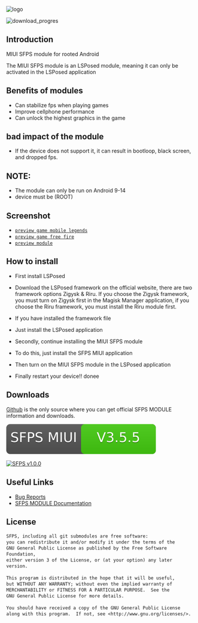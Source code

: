 ![logo](docs/images/logo.png)

<img alt="download_progres" src="https://img.shields.io/badge/dynamic/json?label=downloads&query=$.0.assets[0].download_count&url=https://api.github.com/repos/budxeeDev/SFPS-MIUI-Module-LSPosed/releases&color=red" style="width: 150px; height: auto;">

## Introduction
MIUI SFPS module for rooted Android 

The MIUI SFPS module is an LSPosed module, meaning it can only be activated in the LSPosed application

## Benefits of modules
- Can stabilize fps when playing games
- Improve cellphone performance
- Can unlock the highest graphics in the game
  
## bad impact of the module
- If the device does not support it, it can result in bootloop, black screen, and dropped fps.

## NOTE: 
 - The module can only be run on Android 9-14
 - device must be (ROOT)

## Screenshot
 - [`preview game mobile legends`](https://github.com/axxescript/SFPS-MIUI-Module-LSPosed/tree/main/docs/images/ss-ml.jpg)
 - [`preview game free fire`](https://github.com/axxescript/SFPS-MIUI-Module-LSPosed/tree/main/docs/images/ss-ff.jpg)
 - [`preview module`](https://github.com/axxescript/SFPS-MIUI-Module-LSPosed/tree/main/docs/images/ss-module.jpg)
   
 ## How to install
 - First install LSPosed
 - Download the LSPosed framework on the official website, there are two framework options Zigysk & Riru. If you choose the Zigysk framework, you must turn on Zigysk first in the Magisk Manager application, if you choose the Riru framework, you must install the Riru module first.
 - If you have installed the framework file
 - Just install the LSPosed application

 - Secondly, continue installing the MIUI SFPS module
 - To do this, just install the SFPS MIUI application
 - Then turn on the MIUI SFPS module in the LSPosed application
 - Finally restart your device!! donee

## Downloads
[Github](https://github.com/axxescript/SFPS-MIUI-Module-LSPosed) is the only source where you can get official SFPS MODULE information and downloads.

 [![SFPS v3.5.5](https://github.com/budxeeDev/SFPS-MIUI-Module-LSPosed/blob/main/docs/assets/FAFA_FIFI_LALA_LULU_LELE_MIMI_PEPA_GARI_NAWI_QOA_PEA_LAW_NEC_XQAS_OUYT.svg)](https://github.com/axxescript/SFPS-MIUI-Module-LSPosed/releases/tag/v3.5.5)


 [![SFPS v1.0.0](https://github.com/axxescript/SFPS-MIUI-Module-LSPosed/assets/143707720/bc76ae65-2a87-47eb-9b77-fc0d085b5fcb)
](https://github.com/axxescript/SFPS-MIUI-Module-LSPosed/releases/tag/v1.0.0)

## Useful Links

- [Bug Reports](https://github.com/axxescript/SFPS-MIUI-Module-LSPosed/issues/1)
- [SFPS MODULE Documentation](https://github.com/axxescript/SFPS-MIUI-Module-LSPosed/)

## License

    SFPS, including all git submodules are free software:
    you can redistribute it and/or modify it under the terms of the
    GNU General Public License as published by the Free Software Foundation,
    either version 3 of the License, or (at your option) any later version.

    This program is distributed in the hope that it will be useful,
    but WITHOUT ANY WARRANTY; without even the implied warranty of
    MERCHANTABILITY or FITNESS FOR A PARTICULAR PURPOSE.  See the
    GNU General Public License for more details.

    You should have received a copy of the GNU General Public License
    along with this program.  If not, see <http://www.gnu.org/licenses/>.
    
